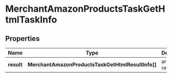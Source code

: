 # MerchantAmazonProductsTaskGetHtmlTaskInfo

## Properties

| Name | Type | Description | Notes |
|------------ | ------------- | ------------- | -------------|
**result** | **MerchantAmazonProductsTaskGetHtmlResultInfo[]** | array of results |[optional]|